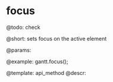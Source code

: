 focus
=============


@todo:
	check 

@short:
	sets focus on the active element

@params:




@example:
gantt.focus();

@template:	api_method
@descr:

